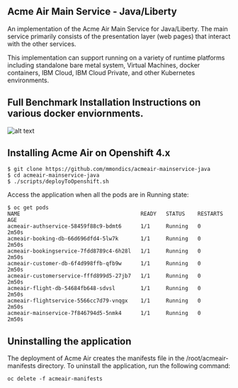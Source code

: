 
## Acme Air Main Service - Java/Liberty

An implementation of the Acme Air Main Service for Java/Liberty. The main service primarily consists of the presentation layer (web pages) that interact with the other services.

This implementation can support running on a variety of runtime platforms including standalone bare metal system, Virtual Machines, docker containers, IBM Cloud, IBM Cloud Private, and other Kubernetes environments.

## Full Benchmark Installation Instructions on various docker enviornments.
![alt text](https://github.com/blueperf/acmeair-mainservice-java/blob/master/images/AcmeairMS.png "AcmeairMS Java")

## Installing Acme Air on Openshift 4.x

```
$ git clone https://github.com/mmondics/acmeair-mainservice-java
$ cd acmeair-mainservice-java
$ ./scripts/deployToOpenshift.sh
```
Access the application when all the pods are in Running state:
```
$ oc get pods
NAME                                      READY   STATUS    RESTARTS   AGE
acmeair-authservice-58459f88c9-bdmt6      1/1     Running   0          2m50s
acmeair-booking-db-66d696dfd4-5lw7k       1/1     Running   0          2m50s
acmeair-bookingservice-7fdd8789c4-6h28l   1/1     Running   0          2m50s
acmeair-customer-db-6f4d998ffb-qfb9w      1/1     Running   0          2m50s
acmeair-customerservice-fffd899d5-27jb7   1/1     Running   0          2m50s
acmeair-flight-db-54684fb648-sdvsl        1/1     Running   0          2m50s
acmeair-flightservice-5566cc7d79-vnqgx    1/1     Running   0          2m50s
acmeair-mainservice-7f846794d5-5nmk4      1/1     Running   0          2m50s
```
## Uninstalling the application
The deployment of Acme Air creates the manifests file in the /root/acmeair-manifests directory. To uninstall the application, run the following command:
```
oc delete -f acmeair-manifests
```
